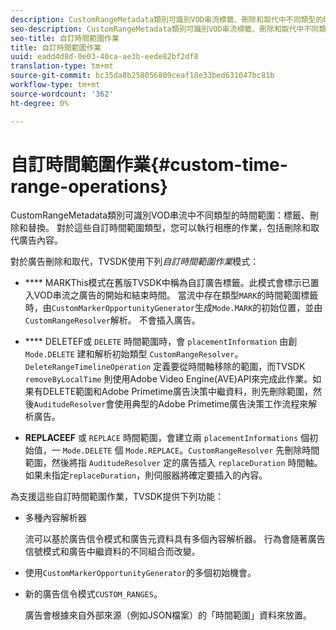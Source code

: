 ```yaml
---
description: CustomRangeMetadata類別可識別VOD串流標籤、刪除和取代中不同類型的時間範圍。 對於這些自訂時間範圍類型，您可以執行相應的作業，包括刪除和取代廣告內容。
seo-description: CustomRangeMetadata類別可識別VOD串流標籤、刪除和取代中不同類型的時間範圍。 對於這些自訂時間範圍類型，您可以執行相應的作業，包括刪除和取代廣告內容。
seo-title: 自訂時間範圍作業
title: 自訂時間範圍作業
uuid: eadd4d8d-0e03-40ca-ae3b-eede82bf2df8
translation-type: tm+mt
source-git-commit: bc35da8b258056809ceaf18e33bed631047bc81b
workflow-type: tm+mt
source-wordcount: '362'
ht-degree: 0%

---
```



# 自訂時間範圍作業{#custom-time-range-operations}

CustomRangeMetadata類別可識別VOD串流中不同類型的時間範圍：標籤、刪除和替換。 對於這些自訂時間範圍類型，您可以執行相應的作業，包括刪除和取代廣告內容。

<!--<a id="section_1323C0BAC259424C85A6ACFB48FE77EC"></a>-->

對於廣告刪除和取代，TVSDK使用下列&#x200B;*自訂時間範圍作業*&#x200B;模式：

* **** MARKThis模式在舊版TVSDK中稱為自訂廣告標籤。此模式會標示已置入VOD串流之廣告的開始和結束時間。 當流中存在類型`MARK`的時間範圍標籤時，由`CustomMarkerOpportunityGenerator`生成`Mode.MARK`的初始位置，並由`CustomRangeResolver`解析。 不會插入廣告。

* **** DELETEF或 `DELETE` 時間範圍時，會 `placementInformation` 由創 `Mode.DELETE` 建和解析初始類型 `CustomRangeResolver`。`DeleteRangeTimelineOperation` 定義要從時間軸移除的範圍，而TVSDK `removeByLocalTime` 則使用Adobe Video Engine(AVE)API來完成此作業。如果有DELETE範圍和Adobe Primetime廣告決策中繼資料，則先刪除範圍，然後`AuditudeResolver`會使用典型的Adobe Primetime廣告決策工作流程來解析廣告。

* **REPLACEEF** 或 `REPLACE` 時間範圍，會建立兩 `placementInformations` 個初始值，一 `Mode.DELETE` 個 `Mode.REPLACE`。`CustomRangeResolver` 先刪除時間範圍，然後將指 `AuditudeResolver` 定的廣告插入 `replaceDuration` 時間軸。如果未指定`replaceDuration`，則伺服器將確定要插入的內容。

為支援這些自訂時間範圍作業，TVSDK提供下列功能：

* 多種內容解析器

   流可以基於廣告信令模式和廣告元資料具有多個內容解析器。 行為會隨著廣告信號模式和廣告中繼資料的不同組合而改變。
* 使用`CustomMarkerOpportunityGenerator`的多個初始機會。
* 新的廣告信令模式`CUSTOM_RANGES`。

   廣告會根據來自外部來源（例如JSON檔案）的「時間範圍」資料來放置。